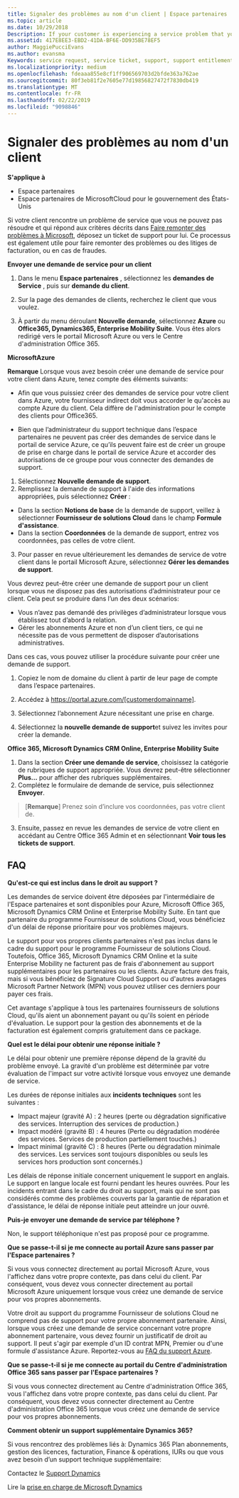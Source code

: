 ```yaml
---
title: Signaler des problèmes au nom d'un client | Espace partenaires
ms.topic: article
ms.date: 10/29/2018
Description: If your customer is experiencing a service problem that you can''t resolve, and that meets the criteria described in Escalate problems to Microsoft, file a support ticket for them.
ms.assetid: 417E8EE3-EBD2-41DA-BF6E-DD935BE78EF5
author: MaggiePucciEvans
ms.author: evansma
Keywords: service request, service ticket, support, support entitlement, aobo, Azure aobo
ms.localizationpriority: medium
ms.openlocfilehash: fdeaaa855e8cf1ff906569703d2bfde363a762ae
ms.sourcegitcommit: 80f3eb81f2e7605e77d19856827472f7830db419
ms.translationtype: MT
ms.contentlocale: fr-FR
ms.lasthandoff: 02/22/2019
ms.locfileid: "9098846"
---
```

# <a name="report-problems-on-behalf-of-a-customer"></a>Signaler des problèmes au nom d'un client

**S'applique à**

-  Espace partenaires
-  Espace partenaires de MicrosoftCloud pour le gouvernement des États-Unis


Si votre client rencontre un problème de service que vous ne pouvez pas résoudre et qui répond aux critères décrits dans [Faire remonter des problèmes à Microsoft](escalate-problems-to-microsoft.md), déposez un ticket de support pour lui. Ce processus est également utile pour faire remonter des problèmes ou des litiges de facturation, ou en cas de fraudes.

**Envoyer une demande de service pour un client**

1.  Dans le menu **Espace partenaires** , sélectionnez les **demandes de Service** , puis sur **demande du client**. 

2.  Sur la page des demandes de clients, recherchez le client que vous voulez.

3.  À partir du menu déroulant **Nouvelle demande**, sélectionnez **Azure** ou **Office365, Dynamics365, Enterprise Mobility Suite**. Vous êtes alors redirigé vers le portail Microsoft Azure ou vers le Centre d'administration Office&nbsp;365.

**MicrosoftAzure**

**Remarque** Lorsque vous avez besoin créer une demande de service pour votre client dans Azure, tenez compte des éléments suivants:

- Afin que vous puissiez créer des demandes de service pour votre client dans Azure, votre fournisseur indirect doit vous accorder le qu'accès au compte Azure du client. Cela diffère de l'administration pour le compte des clients pour Office365. 

- Bien que l’administrateur du support technique dans l’espace partenaires ne peuvent pas créer des demandes de service dans le portail de service Azure, ce qu’ils peuvent faire est de créer un groupe de prise en charge dans le portail de service Azure et accorder des autorisations de ce groupe pour vous connecter des demandes de support.

1. Sélectionnez **Nouvelle demande de support**.
2. Remplissez la demande de support à l'aide des informations appropriées, puis sélectionnez **Créer**&nbsp;:
-   Dans la section **Notions de base** de la demande de support, veillez à sélectionner **Fournisseur de solutions Cloud** dans le champ **Formule d'assistance**.
-   Dans la section **Coordonnées** de la demande de support, entrez vos coordonnées, pas celles de votre client.

3. Pour passer en revue ultérieurement les demandes de service de votre client dans le portail Microsoft Azure, sélectionnez **Gérer les demandes de support**.

Vous devrez peut-être créer une demande de support pour un client lorsque vous ne disposez pas des autorisations d’administrateur pour ce client. Cela peut se produire dans l’un des deux scénarios: 
 
-   Vous n’avez pas demandé des privilèges d’administrateur lorsque vous établissez tout d’abord la relation.
-   Gérer les abonnements Azure et non d’un client tiers, ce qui ne nécessite pas de vous permettent de disposer d’autorisations administratives.
 
Dans ces cas, vous pouvez utiliser la procédure suivante pour créer une demande de support. 

1. Copiez le nom de domaine du client à partir de leur page de compte dans l’espace partenaires.

2. Accédez à https://portal.azure.com/[customerdomainname]. 

3. Sélectionnez l’abonnement Azure nécessitant une prise en charge.

4. Sélectionnez la **nouvelle demande de support**et suivez les invites pour créer la demande. 

 
**Office&nbsp;365, Microsoft Dynamics&nbsp;CRM Online, Enterprise Mobility Suite**

1. Dans la section **Créer une demande de service**, choisissez la catégorie de rubriques de support appropriée. Vous devrez peut-être sélectionner **Plus...** pour afficher des rubriques supplémentaires.    
2. Complétez le formulaire de demande de service, puis sélectionnez **Envoyer**.

>[**Remarque**]  Prenez soin d’inclure vos coordonnées, pas votre client de.

3. Ensuite, passez en revue les demandes de service de votre client en accédant au Centre Office&nbsp;365 Admin et en sélectionnant **Voir tous les tickets de support**.

## <a name="faq"></a>FAQ


**Qu'est-ce qui est inclus dans le droit au support&nbsp;?**

Les demandes de service doivent être déposées par l'intermédiaire de l'Espace partenaires et sont disponibles pour Azure, Microsoft Office&nbsp;365, Microsoft&nbsp;Dynamics&nbsp;CRM Online et Enterprise Mobility Suite. En tant que partenaire du programme Fournisseur de solutions Cloud, vous bénéficiez d'un délai de réponse prioritaire pour vos problèmes majeurs.

Le support pour vos propres clients partenaires n'est pas inclus dans le cadre du support pour le programme Fournisseur de solutions Cloud. Toutefois, Office&nbsp;365, Microsoft Dynamics CRM Online et la suite Enterprise&nbsp;Mobility ne facturent pas de frais d'abonnement au support supplémentaires pour les partenaires ou les clients. Azure facture des frais, mais si vous bénéficiez de Signature&nbsp;Cloud&nbsp;Support ou d'autres avantages Microsoft Partner Network (MPN) vous pouvez utiliser ces derniers pour payer ces frais.

Cet avantage s'applique à tous les partenaires fournisseurs de solutions Cloud, qu'ils aient un abonnement payant ou qu'ils soient en période d'évaluation. Le support pour la gestion des abonnements et de la facturation est également compris gratuitement dans ce package.

**Quel est le délai pour obtenir une réponse initiale&nbsp;?**

Le délai pour obtenir une première réponse dépend de la gravité du problème envoyé. La gravité d'un problème est déterminée par votre évaluation de l'impact sur votre activité lorsque vous envoyez une demande de service.

Les durées de réponse initiales aux **incidents techniques** sont les suivantes&nbsp;:

-   Impact majeur (gravité&nbsp;A)&nbsp;: 2&nbsp;heures (perte ou dégradation significative des services. Interruption des services de production.)
-   Impact modéré (gravité&nbsp;B)&nbsp;: 4&nbsp;heures (Perte ou dégradation modérée des services. Services de production partiellement touchés.)
-   Impact minimal (gravité&nbsp;C)&nbsp;: 8&nbsp;heures (Perte ou dégradation minimale des services. Les services sont toujours disponibles ou seuls les services hors production sont concernés.)

Les délais de réponse initiale concernent uniquement le support en anglais. Le support en langue locale est fourni pendant les heures ouvrées.
Pour les incidents entrant dans le cadre du droit au support, mais qui ne sont pas considérés comme des problèmes couverts par la garantie de réparation et d'assistance, le délai de réponse initiale peut atteindre un jour ouvré.

**Puis-je envoyer une demande de service par téléphone&nbsp;?**

Non, le support téléphonique n'est pas proposé pour ce programme.

**Que se passe-t-il si je me connecte au portail Azure sans passer par l'Espace partenaires&nbsp;?**

Si vous vous connectez directement au portail Microsoft&nbsp;Azure, vous l'affichez dans votre propre contexte, pas dans celui du client. Par conséquent, vous devez vous connecter directement au portail Microsoft&nbsp;Azure uniquement lorsque vous créez une demande de service pour vos propres abonnements.

Votre droit au support du programme Fournisseur de solutions Cloud ne comprend pas de support pour votre propre abonnement partenaire. Ainsi, lorsque vous créez une demande de service concernant votre propre abonnement partenaire, vous devez fournir un justificatif de droit au support. Il peut s'agir par exemple d'un ID contrat MPN, Premier ou d'une formule d'assistance Azure. Reportez-vous au [FAQ du support Azure](https://go.microsoft.com/fwlink/?LinkId=717532).

**Que se passe-t-il si je me connecte au portail du Centre d'administration Office&nbsp;365 sans passer par l'Espace partenaires&nbsp;?**

Si vous vous connectez directement au Centre d'administration Office&nbsp;365, vous l'affichez dans votre propre contexte, pas dans celui du client. Par conséquent, vous devez vous connecter directement au Centre d'administration Office&nbsp;365 lorsque vous créez une demande de service pour vos propres abonnements.

**Comment obtenir un support supplémentaire Dynamics 365?**

Si vous rencontrez des problèmes liés à: Dynamics 365 Plan abonnements, gestion des licences, facturation, Finance & opérations, IURs ou que vous avez besoin d’un support technique supplémentaire:
 
Contactez le [Support Dynamics](https://docs.microsoft.com/dynamics365/customer-engagement/admin/contact-technical-support)

Lire la [prise en charge de Microsoft Dynamics](https://support.microsoft.com/help/4052881/faq-microsoft-dynamics-365-for-unified-operations-iur)



